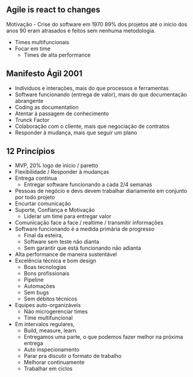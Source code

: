 ## Agile is react to changes

Motivação - Crise do software em 1970
89% dos projetos até o início dos  anos 90 eram atrasados e feitos sem nenhuma metodologia.


- Times multifuncionais
- Focar em time
  - Times de alta performance

## Manifesto Ágil 2001


 - Indivíduos e interações, mais do que processos e ferramentas
 - Software funcionando (entrega de valor), mais do que documentação abrangente
  - Coding as documentation
  - Atentar à passagem de conhecimento
  - Trunck Factor
- Colaboração com o cliente, mais que negociação de contratos
- Responder à mudança, mais que seguir um plano


## 12 Princípios

- MVP, 20% logo de início / paretto
- Flexibilidade / Responder à mudanças
- Entrega contínua
  - Entregar software funcionando a cada 2/4 semanas
- Pessoas de negócio e devs devem trabalhar diariamente em conjunto por todo projeto
- Encurtar comunicação
- Suporte, Confiança e Motivação
  - Liderar um time para entregar valor
- Comunicação face a face / realtime / transmitir informações
- Software funcionando é a medida primária de progresso
  - Final da esteira,
  - Software sem teste não dianta
  - Sem garantir que está funcionando não adianta
- Alta performance de maneira sustentável
- Excelência técnica e bom design
  - Boas tecnologias
  - Bons profissionais
  - Pipeline
  - Automações
  - Sem bugs
  - Sem débitos técnicos
- Equipes auto-organizáveis
  - Não microgerenciar times
  - Time multifuncional
- Em intervalos regulares,
  - Build, measure, learn
  - Entregamos uma parte, o que podemos fazer melhor na próxima entrega
  - Auto inspecionamento
  - Parar pra discutir o formato de trabalho
  - Melhorar continuamente
  - Trabalhar em ciclos
